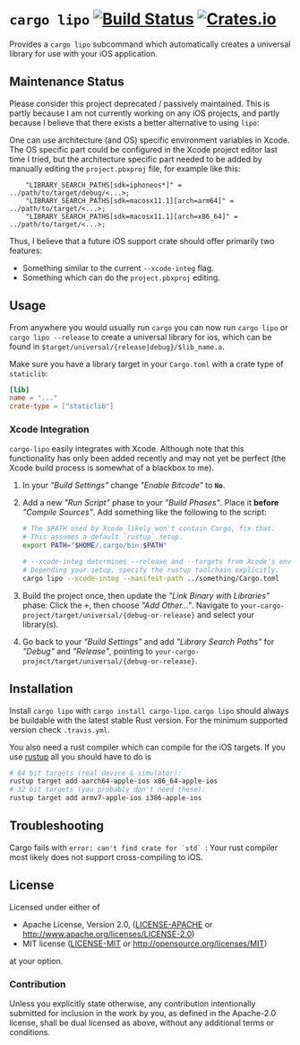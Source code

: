 # `cargo lipo` [![Build Status](https://img.shields.io/github/workflow/status/TimNN/cargo-lipo/Test/master)](https://github.com/TimNN/cargo-lipo/actions) [![Crates.io](https://img.shields.io/crates/v/cargo-lipo.svg)](https://crates.io/crates/cargo-lipo)

Provides a `cargo lipo` subcommand which automatically creates a universal library for use with your iOS application.

## Maintenance Status

Please consider this project deprecated / passively maintained. This is partly because I am not currently working on any iOS projects, and partly because I believe that there exists a better alternative to using `lipo`:

One can use architecture (and OS) specific environment variables in Xcode. The OS specific part could be configured in the Xcode project editor last time I tried, but the architecture specific part needed to be added by manually editing the `project.pbxproj` file, for example like this:

```plain
    "LIBRARY_SEARCH_PATHS[sdk=iphoneos*]" = ../path/to/target/debug/<...>;
    "LIBRARY_SEARCH_PATHS[sdk=macosx11.1][arch=arm64]" = ../path/to/target/<...>;
    "LIBRARY_SEARCH_PATHS[sdk=macosx11.1][arch=x86_64]" = ../path/to/target/<...>;
```

Thus, I believe that a future iOS support crate should offer primarily two features:

* Something similar to the current `--xcode-integ` flag.
* Something which can do the `project.pbxproj` editing.

## Usage

From anywhere you would usually run `cargo` you can now run `cargo lipo` or `cargo lipo --release` to create a universal library for ios, which can be found in `$target/universal/{release|debug}/$lib_name.a`.

Make sure you have a library target in your `Cargo.toml` with a crate type of `staticlib`:

```toml
[lib]
name = "..."
crate-type = ["staticlib"]
```

### Xcode Integration

`cargo-lipo` easily integrates with Xcode. Although note that this functionality has only been added recently and may not yet be perfect (the Xcode build process is somewhat of a blackbox to me).

1. In your *"Build Settings"* change *"Enable Bitcode"* to **`No`**.

2. Add a new *"Run Script"* phase to your *"Build Phases"*. Place it **before** *"Compile Sources"*. Add something like the following to the script:

    ```bash
    # The $PATH used by Xcode likely won't contain Cargo, fix that.
    # This assumes a default `rustup` setup.
    export PATH="$HOME/.cargo/bin:$PATH"

    # --xcode-integ determines --release and --targets from Xcode's env vars.
    # Depending your setup, specify the rustup toolchain explicitly.
    cargo lipo --xcode-integ --manifest-path ../something/Cargo.toml
    ```

3. Build the project once, then update the *"Link Binary with Libraries"* phase: Click the <kbd>+</kbd>, then choose *"Add Other..."*. Navigate to `your-cargo-project/target/universal/{debug-or-release}` and select your library(s).

4. Go back to your *"Build Settings"* and add *"Library Search Paths"* for *"Debug"* and *"Release"*, pointing to `your-cargo-project/target/universal/{debug-or-release}`.

## Installation

Install `cargo lipo` with `cargo install cargo-lipo`. `cargo lipo` should always be buildable with the latest stable Rust version. For the minimum supported version check `.travis.yml`.

You also need a rust compiler which can compile for the iOS targets. If you use [rustup](https://www.rustup.rs/) all you should have to do is

```sh
# 64 bit targets (real device & simulator):
rustup target add aarch64-apple-ios x86_64-apple-ios
# 32 bit targets (you probably don't need these):
rustup target add armv7-apple-ios i386-apple-ios
```

## Troubleshooting

 Cargo fails with ``error: can't find crate for `std` ``: Your rust compiler most likely does not support cross-compiling to iOS.

## License

Licensed under either of

 * Apache License, Version 2.0, ([LICENSE-APACHE](LICENSE-APACHE) or http://www.apache.org/licenses/LICENSE-2.0)
 * MIT license ([LICENSE-MIT](LICENSE-MIT) or http://opensource.org/licenses/MIT)

at your option.

### Contribution

Unless you explicitly state otherwise, any contribution intentionally submitted for inclusion in the work by you, as defined in the Apache-2.0 license, shall be dual licensed as above, without any additional terms or conditions.
